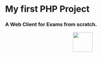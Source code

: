 # My first PHP Project

### A Web Client for Exams from scratch.

<p align="center">
    <img src="https://oauth.net/images/code/php.png" height="64px">
</p>
